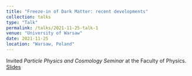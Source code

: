```yaml
---
title: "Freeze-in of Dark Matter: recent developments"
collection: talks
type: "Talk"
permalink: /talks/2021-11-25-talk-1
venue: "University of Warsaw"
date: 2021-11-25
location: "Warsaw, Poland"
---
```


Invited _Particle Physics and Cosmology Seminar_ at the Faculty of Physics. [Slides](http://ahryczuk.github.io/files/FUW2021.pdf)
